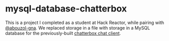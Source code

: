 # mysql-database-chatterbox

This is a project I completed as a student at Hack Reactor, while pairing with [@abouzol-gna](https://github.com/abouzol-gna). We replaced storage in a file with storage in a MySQL database for the previously-built [chatterbox chat client](https://github.com/madbernard/ajax-parse-chat-chatterbox-client).
